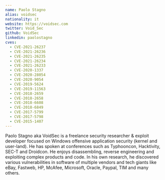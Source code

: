 ```yaml
---
name: Paolo Stagno
alias: voidsec
nationality: it
website: https://voidsec.com
twitter: Void_Sec
github: VoidSec
linkedin: paolostagno
cves:
  - CVE-2021-26237
  - CVE-2021-26236
  - CVE-2021-26235
  - CVE-2021-26234
  - CVE-2021-26233
  - CVE-2020-1337
  - CVE-2020-28054
  - CVE-2020-9054
  - CVE-2019-5624
  - CVE-2019-11563
  - CVE-2018-2659
  - CVE-2018-2658
  - CVE-2018-6608
  - CVE-2018-6849
  - CVE-2017-5799
  - CVE-2017-5798
  - CVE-2015-1407
---
```

Paolo Stagno aka VoidSec is a freelance security researcher & exploit developer focused on Windows offensive application security (kernel and user-land). He has spoken at conferences such as Typhooncon, Hacktivity, SEC-T and Droidcon. He enjoys disassembling, reverse engineering and exploiting complex products and code. In his own research, he discovered various vulnerabilities in software of multiple vendors and tech giants like eBay, Fastweb, HP, McAfee, Microsoft, Oracle, Paypal, TIM and many others.
